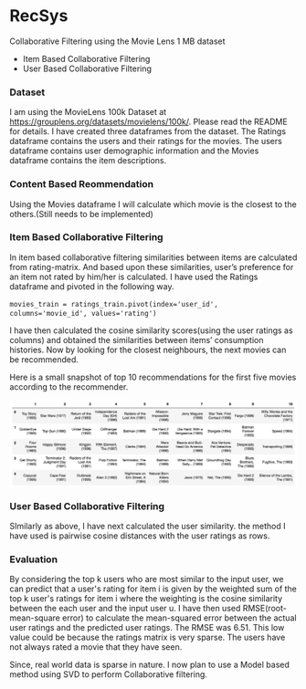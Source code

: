 # RecSys
Collaborative Filtering using the Movie Lens 1 MB dataset
- Item Based Collaborative Filtering
- User Based Collaborative Filtering

### Dataset
I am using the MovieLens 100k Dataset at https://grouplens.org/datasets/movielens/100k/. Please read the README for details.
I have created three dataframes from the dataset. The Ratings dataframe contains the users and their ratings for the movies. The users dataframe contains user demographic information and the Movies dataframe contains the item descriptions.

### Content Based Reommendation
Using the Movies dataframe I will calculate which movie is the closest to the others.(Still needs to be implemented)

### Item Based Collaborative Filtering
In item based collaborative filtering similarities between items are calculated from rating-matrix. And based upon these similarities, user’s preference for an item not rated by him/her is calculated. I have used the Ratings dataframe and pivoted in the following way.
```
movies_train = ratings_train.pivot(index='user_id', columns='movie_id', values='rating')
```
I have then calculated the cosine similarity scores(using the user ratings as columns) and obtained the similarities between items’ consumption histories. Now by looking for the closest neighbours, the next movies can be recommended.

Here is a small snapshot of top 10 recommendations for the first five movies according to the recommender.

<a href="url"><img src="https://github.com/bhavikajalli/RecSys/blob/master/images/recommendations_10.png" align="center" width="760" ></a>

### User Based Collaborative Filtering

SImilarly as above, I have next calculated the user similarity. the method I have used is pairwise cosine distances with the user ratings as rows.

### Evaluation 
By considering the top k users who are most similar to the input user, we can predict that a user's rating for item i is given by the weighted sum of the top k user's ratings for item i where the weighting is the cosine similarity between the each user and the input user u.
I have then used RMSE(root-mean-square error) to calculate the mean-squared error between the actual user ratings and the predicted user ratings. The RMSE was 6.51. This low value could be because the ratings matrix is very sparse. The users have not always rated a movie that they have seen.

Since, real world data is sparse in nature. I now plan to use a Model based method using SVD to perform Collaborative filtering. 


